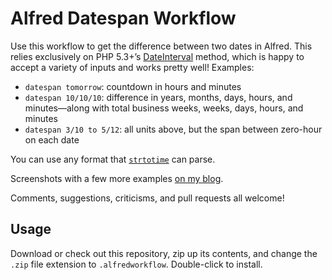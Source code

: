 # Alfred Datespan Workflow

Use this workflow to get the difference between two dates in Alfred. This relies exclusively on PHP 5.3+’s [DateInterval](http://www.php.net/manual/en/dateinterval.format.php) method, which is happy to accept a variety of inputs and works pretty well! Examples:

- `datespan tomorrow`: countdown in hours and minutes
- `datespan 10/10/10`: difference in years, months, days, hours, and minutes—along with total business weeks, weeks, days, hours, and minutes
- `datespan 3/10 to 5/12`: all units above, but the span between zero-hour on each date

You can use any format that [`strtotime`](https://php.net/manual/en/function.strtotime.php) can parse.

Screenshots with a few more examples [on my blog](http://workingconcept.com/blog/date-span-alfred-workflow).

Comments, suggestions, criticisms, and pull requests all welcome!

## Usage

Download or check out this repository, zip up its contents, and change the `.zip` file extension to `.alfredworkflow`. Double-click to install.
